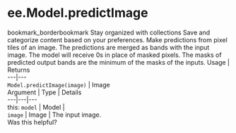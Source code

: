  
#  ee.Model.predictImage
bookmark_borderbookmark Stay organized with collections  Save and categorize content based on your preferences.
Make predictions from pixel tiles of an image. The predictions are merged as bands with the input image.
The model will receive 0s in place of masked pixels. The masks of predicted output bands are the minimum of the masks of the inputs.
Usage | Returns  
---|---  
`Model.predictImage(image)` | Image  
Argument | Type | Details  
---|---|---  
this: `model` | Model |   
`image` | Image | The input image.  
Was this helpful?
